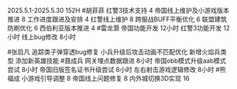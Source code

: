 2025.5.1-2025.5.30 152H
#胡菲菲 
红警3技术支持 4
帝国线上维护及小游戏版本推进    8
工作进度跟进及安排   4
红警线上维护    8
跨服战BUFF平衡优化  6
联盟建筑防刷优化 6
西伯利亚版本推进 4
#雷龙灏 
帝国功能开发     12小时
红警3功能开发    12小时
线上bug修改      8小时

#张启凡 
追踪类子弹穿透bug修复
小兵升级后攻击动画不匹配优化
新增火焰兵类型
添加新英雄技能
#聂成兵 
网关埋点数据跟进                8小时
帝国obb模式升级aab模式尝试      8小时
帝国旧版签名证书升级尝试         8小时
左右射击游戏逻辑修改             8小时
#熊福成 
小游戏引导调整                                       8
帝国线上问题修复                                   8
内外城切换3D实现                                  16